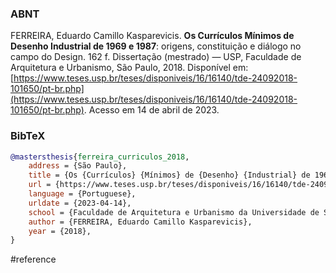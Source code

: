 ### ABNT
FERREIRA, Eduardo Camillo Kasparevicis. **Os Currículos Mínimos de Desenho Industrial de 1969 e 1987**: origens, constituição e diálogo no campo do Design. 162 f. Dissertação (mestrado) — USP, Faculdade de Arquitetura e Urbanismo, São Paulo, 2018. Disponível em: [https://www.teses.usp.br/teses/disponiveis/16/16140/tde-24092018-101650/pt-br.php](https://www.teses.usp.br/teses/disponiveis/16/16140/tde-24092018-101650/pt-br.php). Acesso em 14 de abril de 2023.

### BibTeX
```bibtex
@mastersthesis{ferreira_curriculos_2018,
	address = {São Paulo},
	title = {Os {Currículos} {Mínimos} de {Desenho} {Industrial} de 1969 e 1987: origens, constituição e diálogo no campo do {Design}},
	url = {https://www.teses.usp.br/teses/disponiveis/16/16140/tde-24092018-101650/pt-br.php},
	language = {Portuguese},
	urldate = {2023-04-14},
	school = {Faculdade de Arquitetura e Urbanismo da Universidade de São Paulo},
	author = {FERREIRA, Eduardo Camillo Kasparevicis},
	year = {2018},
}
```

#reference